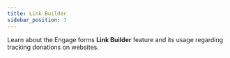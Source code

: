 ```yaml
---
title: Link Builder
sidebar_position: 7
---
```


Learn about the Engage forms **Link Builder** feature and its usage regarding tracking donations on websites.